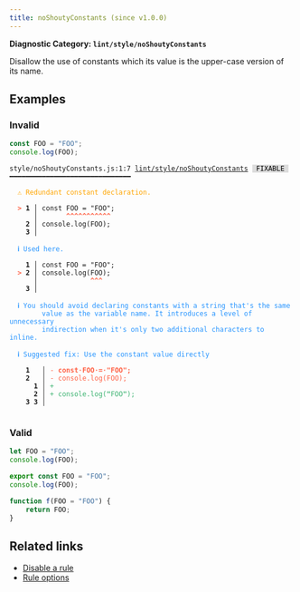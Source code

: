 ```yaml
---
title: noShoutyConstants (since v1.0.0)
---
```


**Diagnostic Category: `lint/style/noShoutyConstants`**

Disallow the use of constants which its value is the upper-case version of its name.

## Examples

### Invalid

```jsx
const FOO = "FOO";
console.log(FOO);
```

<pre class="language-text"><code class="language-text">style/noShoutyConstants.js:1:7 <a href="https://biomejs.dev/linter/rules/no-shouty-constants">lint/style/noShoutyConstants</a> <span style="color: #000; background-color: #ddd;"> FIXABLE </span> ━━━━━━━━━━━━━━━━━━━━━━━━━━━━━━

<strong><span style="color: Orange;">  </span></strong><strong><span style="color: Orange;">⚠</span></strong> <span style="color: Orange;">Redundant constant declaration.</span>
  
<strong><span style="color: Tomato;">  </span></strong><strong><span style="color: Tomato;">&gt;</span></strong> <strong>1 │ </strong>const FOO = &quot;FOO&quot;;
   <strong>   │ </strong>      <strong><span style="color: Tomato;">^</span></strong><strong><span style="color: Tomato;">^</span></strong><strong><span style="color: Tomato;">^</span></strong><strong><span style="color: Tomato;">^</span></strong><strong><span style="color: Tomato;">^</span></strong><strong><span style="color: Tomato;">^</span></strong><strong><span style="color: Tomato;">^</span></strong><strong><span style="color: Tomato;">^</span></strong><strong><span style="color: Tomato;">^</span></strong><strong><span style="color: Tomato;">^</span></strong><strong><span style="color: Tomato;">^</span></strong>
    <strong>2 │ </strong>console.log(FOO);
    <strong>3 │ </strong>
  
<strong><span style="color: rgb(38, 148, 255);">  </span></strong><strong><span style="color: rgb(38, 148, 255);">ℹ</span></strong> <span style="color: rgb(38, 148, 255);">Used here.</span>
  
    <strong>1 │ </strong>const FOO = &quot;FOO&quot;;
<strong><span style="color: Tomato;">  </span></strong><strong><span style="color: Tomato;">&gt;</span></strong> <strong>2 │ </strong>console.log(FOO);
   <strong>   │ </strong>            <strong><span style="color: Tomato;">^</span></strong><strong><span style="color: Tomato;">^</span></strong><strong><span style="color: Tomato;">^</span></strong>
    <strong>3 │ </strong>
  
<strong><span style="color: rgb(38, 148, 255);">  </span></strong><strong><span style="color: rgb(38, 148, 255);">ℹ</span></strong> <span style="color: rgb(38, 148, 255);">You should avoid declaring constants with a string that's the same
</span><span style="color: rgb(38, 148, 255);">  </span><span style="color: rgb(38, 148, 255);">  </span><span style="color: rgb(38, 148, 255);">    value as the variable name. It introduces a level of unnecessary
</span><span style="color: rgb(38, 148, 255);">  </span><span style="color: rgb(38, 148, 255);">  </span><span style="color: rgb(38, 148, 255);">    indirection when it's only two additional characters to inline.</span>
  
<strong><span style="color: rgb(38, 148, 255);">  </span></strong><strong><span style="color: rgb(38, 148, 255);">ℹ</span></strong> <span style="color: rgb(38, 148, 255);">Suggested fix</span><span style="color: rgb(38, 148, 255);">: </span><span style="color: rgb(38, 148, 255);">Use the constant value directly</span>
  
    <strong>1</strong>  <strong> │ </strong><span style="color: Tomato;">-</span> <span style="color: Tomato;"><strong>c</strong></span><span style="color: Tomato;"><strong>o</strong></span><span style="color: Tomato;"><strong>n</strong></span><span style="color: Tomato;"><strong>s</strong></span><span style="color: Tomato;"><strong>t</strong></span><span style="color: Tomato;"><span style="opacity: 0.8;"><strong>·</strong></span></span><span style="color: Tomato;"><strong>F</strong></span><span style="color: Tomato;"><strong>O</strong></span><span style="color: Tomato;"><strong>O</strong></span><span style="color: Tomato;"><span style="opacity: 0.8;"><strong>·</strong></span></span><span style="color: Tomato;"><strong>=</strong></span><span style="color: Tomato;"><span style="opacity: 0.8;"><strong>·</strong></span></span><span style="color: Tomato;"><strong>&quot;</strong></span><span style="color: Tomato;"><strong>F</strong></span><span style="color: Tomato;"><strong>O</strong></span><span style="color: Tomato;"><strong>O</strong></span><span style="color: Tomato;"><strong>&quot;</strong></span><span style="color: Tomato;"><strong>;</strong></span>
    <strong>2</strong>  <strong> │ </strong><span style="color: Tomato;">-</span> <span style="color: Tomato;">c</span><span style="color: Tomato;">o</span><span style="color: Tomato;">n</span><span style="color: Tomato;">s</span><span style="color: Tomato;">o</span><span style="color: Tomato;">l</span><span style="color: Tomato;">e</span><span style="color: Tomato;">.</span><span style="color: Tomato;">l</span><span style="color: Tomato;">o</span><span style="color: Tomato;">g</span><span style="color: Tomato;">(</span><span style="color: Tomato;">F</span><span style="color: Tomato;">O</span><span style="color: Tomato;">O</span><span style="color: Tomato;">)</span><span style="color: Tomato;">;</span>
      <strong>1</strong><strong> │ </strong><span style="color: MediumSeaGreen;">+</span> 
      <strong>2</strong><strong> │ </strong><span style="color: MediumSeaGreen;">+</span> <span style="color: MediumSeaGreen;">c</span><span style="color: MediumSeaGreen;">o</span><span style="color: MediumSeaGreen;">n</span><span style="color: MediumSeaGreen;">s</span><span style="color: MediumSeaGreen;">o</span><span style="color: MediumSeaGreen;">l</span><span style="color: MediumSeaGreen;">e</span><span style="color: MediumSeaGreen;">.</span><span style="color: MediumSeaGreen;">l</span><span style="color: MediumSeaGreen;">o</span><span style="color: MediumSeaGreen;">g</span><span style="color: MediumSeaGreen;">(</span><span style="color: MediumSeaGreen;"><strong>&quot;</strong></span><span style="color: MediumSeaGreen;">F</span><span style="color: MediumSeaGreen;">O</span><span style="color: MediumSeaGreen;">O</span><span style="color: MediumSeaGreen;"><strong>&quot;</strong></span><span style="color: MediumSeaGreen;">)</span><span style="color: MediumSeaGreen;">;</span>
    <strong>3</strong> <strong>3</strong><strong> │ </strong>  
  
</code></pre>

### Valid

```jsx
let FOO = "FOO";
console.log(FOO);
```

```jsx
export const FOO = "FOO";
console.log(FOO);
```

```jsx
function f(FOO = "FOO") {
    return FOO;
}
```

## Related links

- [Disable a rule](/linter/#disable-a-lint-rule)
- [Rule options](/linter/#rule-options)
